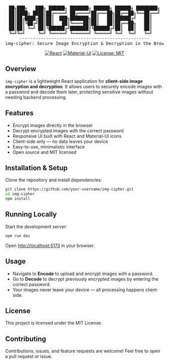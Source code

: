 

<div align="center">
<pre>
██╗███╗   ███╗ ██████╗ ███████╗ ██████╗ ██████╗ ████████╗
██║████╗ ████║██╔════╝ ██╔════╝██╔═══██╗██╔══██╗╚══██╔══╝
██║██╔████╔██║██║  ███╗███████╗██║   ██║██████╔╝   ██║   
██║██║╚██╔╝██║██║   ██║╚════██║██║   ██║██╔══██╗   ██║   
██║██║ ╚═╝ ██║╚██████╔╝███████║╚██████╔╝██║  ██║   ██║   
╚═╝╚═╝     ╚═╝ ╚═════╝ ╚══════╝ ╚═════╝ ╚═╝  ╚═╝   ╚═╝   
-------------------------------------------------
img-cipher: Secure Image Encryption & Decryption in the Browser
</pre>

[![React](https://img.shields.io/badge/React-blue)](https://reactjs.org/)
[![Material-UI](https://img.shields.io/badge/Material--UI-green)](https://mui.com/)
[![License: MIT](https://img.shields.io/badge/License-MIT-yellow.svg)](https://opensource.org/licenses/MIT)

</div>

## Overview

`img-cipher` is a lightweight React application for **client-side image encryption and decryption**. It allows users to securely encode images with a password and decode them later, protecting sensitive images without needing backend processing.

## Features

* Encrypt images directly in the browser
* Decrypt encrypted images with the correct password
* Responsive UI built with React and Material-UI icons
* Client-side only — no data leaves your device
* Easy-to-use, minimalistic interface
* Open source and MIT licensed

## Installation & Setup

Clone the repository and install dependencies:

```sh
git clone https://github.com/your-username/img-cipher.git
cd img-cipher
npm install
```

## Running Locally

Start the development server:

```sh
npm run dev
```

Open [http://localhost:5173](http://localhost:5173) in your browser.

## Usage

* Navigate to **Encode** to upload and encrypt images with a password.
* Go to **Decode** to decrypt previously encrypted images by entering the correct password.
* Your images never leave your device — all processing happens client-side.



## License

This project is licensed under the MIT License.

## Contributing

Contributions, issues, and feature requests are welcome! Feel free to open a pull request or issue.